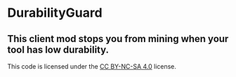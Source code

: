 # DurabilityGuard

## This client mod stops you from mining when your tool has low durability.





This code is licensed under the [CC BY-NC-SA 4.0](https://creativecommons.org/licenses/by-nc-sa/4.0/deed) license.
